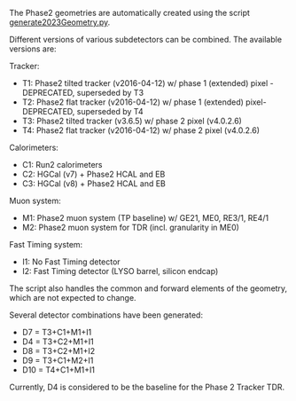 The Phase2 geometries are automatically created using the script [generate2023Geometry.py](./scripts/generate2023Geometry.py).

Different versions of various subdetectors can be combined. The available versions are:

Tracker:
* T1: Phase2 tilted tracker (v2016-04-12) w/ phase 1 (extended) pixel - DEPRECATED, superseded by T3
* T2: Phase2 flat tracker (v2016-04-12) w/ phase 1 (extended) pixel- DEPRECATED, superseded by T4
* T3: Phase2 tilted tracker (v3.6.5) w/ phase 2 pixel (v4.0.2.6)
* T4: Phase2 flat tracker (v2016-04-12) w/ phase 2 pixel (v4.0.2.6)

Calorimeters:
* C1: Run2 calorimeters
* C2: HGCal (v7) + Phase2 HCAL and EB
* C3: HGCal (v8) + Phase2 HCAL and EB

Muon system:
* M1: Phase2 muon system (TP baseline) w/ GE21, ME0, RE3/1, RE4/1
* M2: Phase2 muon system for TDR (incl. granularity in ME0)

Fast Timing system:
* I1: No Fast Timing detector
* I2: Fast Timing detector (LYSO barrel, silicon endcap)

The script also handles the common and forward elements of the geometry, which are not expected to change.

Several detector combinations have been generated:
* D7 = T3+C1+M1+I1
* D4 = T3+C2+M1+I1
* D8 = T3+C2+M1+I2
* D9 = T3+C1+M2+I1
* D10 = T4+C1+M1+I1

Currently, D4 is considered to be the baseline for the Phase 2 Tracker TDR.


